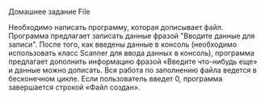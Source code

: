 Домашнее задание File



Необходимо написать программу, которая дописывает файл. Программа предлагает записать данные фразой "Вводите данные для записи". 
После того, как введены данные в консоль (необходимо использовать класс Scanner для ввода данных в консоль), программа предлагает дополнить 
информацию фразой «Введите что-нибудь еще» 
и данные можно дописать. Вся работа по заполнению файла ведется в бесконечном цикле. Если пользователь введет 0, программа завершается
строкой «Файл создан».
